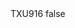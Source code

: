 <?xml version="1.0" encoding="UTF-8"?>
<CustomMetadata xmlns="http://soap.sforce.com/2006/04/metadata">
    <label>TXU916</label>
    <protected>false</protected>
</CustomMetadata>
